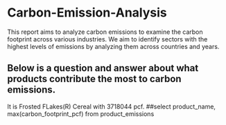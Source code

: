 # Carbon-Emission-Analysis
This report aims to analyze carbon emissions to examine the carbon footprint across various industries. We aim to identify sectors with the highest levels of emissions by analyzing them across countries and years. 
## Below is a question and answer about what  products contribute the most to carbon emissions.
It is Frosted FLakes(R) Cereal with 3718044 pcf. 
##select product_name, max(carbon_footprint_pcf) from product_emissions
